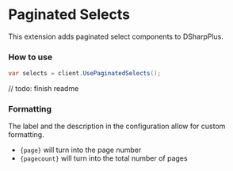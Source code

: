 # Paginated Selects

This extension adds paginated select components to DSharpPlus.

### How to use

```cs
var selects = client.UsePaginatedSelects();
```

// todo: finish readme

### Formatting

The label and the description in the configuration allow for custom formatting.

- `{page}` will turn into the page number
- `{pagecount}` will turn into the total number of pages